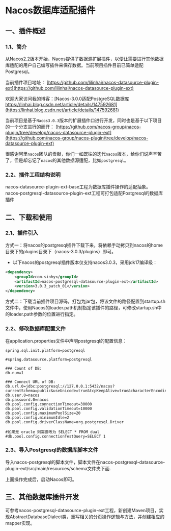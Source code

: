 # Nacos数据库适配插件

## 一、插件概述

### 1.1、简介

从Nacos2.2版本开始，Nacos提供了数据源扩展插件，以便让需要进行其他数据库适配的用户自己编写插件来保存数据。当前项目插件目前已简单适配Postgresql。


当前插件项目地址：
[https://github.com/lilinhai/nacos-datasource-plugin-ext](https://github.com/lilinhai/nacos-datasource-plugin-ext)

欢迎大家访问我的博客：[Nacos-3.0.0适配PostgreSQL数据库 https://linhai.blog.csdn.net/article/details/147592681](https://linhai.blog.csdn.net/article/details/147592681)

当前项目是基于`Nacos3.0.3`版本的扩展插件口进行开发，同时也是基于以下项目的一个分支进行的而开：
[https://github.com/nacos-group/nacos-plugin/tree/develop/nacos-datasource-plugin-ext](https://github.com/nacos-group/nacos-plugin/tree/develop/nacos-datasource-plugin-ext)

很感谢阿里`nacos`团队的贡献，你们一如既往的迭代`nacos`版本，给你们说声辛苦了，但是却忘记了`nacos`的其他数据源适配，比如`postgresql`。

### 2.2、插件工程结构说明

nacos-datasource-plugin-ext-base工程为数据库插件操作的适配抽象。
nacos-postgresql-datasource-plugin-ext工程可打包适配Postgresql的数据库插件

## 二、下载和使用

### 2.1、插件引入

方式一：将nacos的postgresql插件下载下来，将依赖手动拷贝到nacos的home目录下的plugins目录下（nacos-3.0.3/plugins）即可。
- 以下nacos的postgresql插件版本仅支持nacos3.0.3，采用jdk17编译级：

```xml
<dependency>
    <groupId>com.sinhy</groupId>
    <artifactId>nacos-postgresql-datasource-plugin-ext</artifactId>
    <version>3.0.3_patch_01</version>
</dependency>
```

方式二：下载当前插件项目源码，打包为jar包，将该文件的路径配置到startup.sh文件中，使用Nacos的loader.path机制指定该插件的路径，可修改startup.sh中的loader.path参数的位置进行指定。

### 2.2、修改数据库配置文件

在application.properties文件中声明postgresql的配置信息：

```properties
spring.sql.init.platform=postgresql

#spring.datasource.platform=postgresql

### Count of DB:
db.num=1

### Connect URL of DB:
db.url.0=jdbc:postgresql://127.0.0.1:5432/nacos?currentSchema=public&useUnicode=true&tcpKeepAlive=true&characterEncoding=utf8&serverTimezone=Asia/Shanghai&reWriteBatchedInserts=true&ApplicationName=nacos_java
db.user.0=nacos
db.password.0=nacos
db.pool.config.connectionTimeout=30000
db.pool.config.validationTimeout=10000
db.pool.config.maximumPoolSize=20
db.pool.config.minimumIdle=2
db.pool.config.driverClassName=org.postgresql.Driver

#如果是 oracle 则需要改为 SELECT * FROM dual 
#db.pool.config.connectionTestQuery=SELECT 1
```

### 2.3、导入Postgresql的数据库脚本文件

导入nacos-postgresql的脚本文件，脚本文件在nacos-postgresql-datasource-plugin-ext/src/main/resources/schema文件夹下面.

上面操作完成后，启动Nacos即可。

## 三、其他数据库插件开发

可参考nacos-postgresql-datasource-plugin-ext工程，新创建Maven项目，实现AbstractDatabaseDialect类，重写相关的分页操作逻辑与方法，并创建相应的mapper实现。